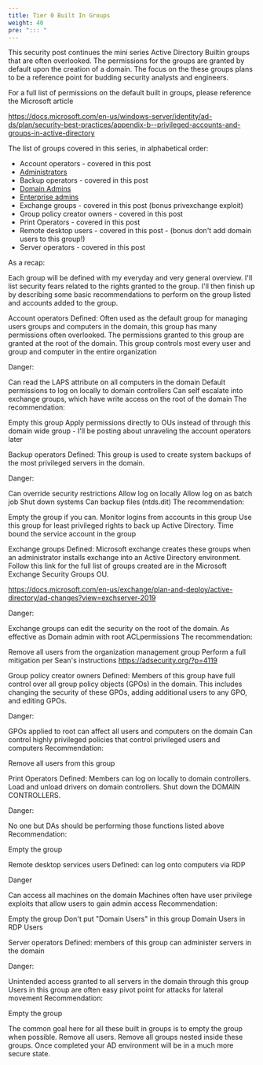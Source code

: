 ```yaml
---
title: Tier 0 Built In Groups
weight: 40
pre: "::: "
---
```


This security post continues the mini series Active Directory Builtin groups that are often overlooked. The permissions for the groups are granted by default upon the creation of a domain. The focus on the these groups plans to be a reference point for budding security analysts and engineers.

For a full list of permissions on the default built in groups, please reference the Microsoft article

https://docs.microsoft.com/en-us/windows-server/identity/ad-ds/plan/security-best-practices/appendix-b--privileged-accounts-and-groups-in-active-directory

The list of groups covered in this series, in alphabetical order:

- Account operators - covered in this post
- [Administrators](/redforest/phase1/adminaccounts/tier-0-admins/tier0_a_da_ea)
- Backup operators - covered in this post
- [Domain Admins](/redforest/phase1/adminaccounts/tier-0-admins/tier0_a_da_ea)
- [Enterprise admins](/redforest/phase1/adminaccounts/tier-0-admins/tier0_a_da_ea)
- Exchange groups - covered in this post (bonus privexchange exploit)
- Group policy creator owners - covered in this post
- Print Operators - covered in this post
- Remote desktop users - covered in this post - (bonus don't add domain users to this group!)
- Server operators - covered in this post

As a recap:

Each group will be defined with my everyday and very general overview. I'll list security fears related to the rights granted to the group. I'll then finish up by describing some basic recommendations to perform on the group listed and accounts added to the group.

Account operators
Defined: Often used as the default group for managing users groups and computers in the domain, this group has many permissions often overlooked. The permissions granted to this group are granted at the root of the domain. This group controls most every user and group and computer in the entire organization

Danger:

Can read the LAPS attribute on all computers in the domain
Default permissions to log on locally to domain controllers
Can self escalate into exchange groups, which have write access on the root of the domain
The recommendation:

Empty this group
Apply permissions directly to OUs instead of through this domain wide group - I'll be posting about unraveling the account operators later
 

Backup operators
Defined: This group is used to create system backups of the most privileged servers in the domain.

Danger:

Can override security restrictions
Allow log on locally
Allow log on as batch job
Shut down systems
Can backup files (ntds.dit)
The recommendation:

Empty the group if you can.
Monitor logins from accounts in this group
Use this group for least privileged rights to back up Active Directory.
Time bound the service account in the group
 

Exchange groups
Defined: Microsoft exchange creates these groups when an administrator installs exchange into an Active Directory environment. Follow this link for the full list of groups created are in the Microsoft Exchange Security Groups OU.

https://docs.microsoft.com/en-us/exchange/plan-and-deploy/active-directory/ad-changes?view=exchserver-2019

Danger:

Exchange groups can edit the security on the root of the domain.
As effective as Domain admin with root ACLpermissions
The recommendation:

Remove all users from the organization management group
Perform a full mitigation per Sean's instructions https://adsecurity.org/?p=4119
 

Group policy creator owners
Defined: Members of this group have full control over all group policy objects (GPOs) in the domain. This includes changing the security of these GPOs, adding additional users to any GPO, and editing GPOs.

Danger:

GPOs applied to root can affect all users and computers on the domain
Can control highly privileged policies that control privileged users and computers
Recommendation:

Remove all users from this group
 

Print Operators
Defined: Members can log on locally to domain controllers. Load and unload drivers on domain controllers. Shut down the DOMAIN CONTROLLERS.

Danger:

No one but DAs should be performing those functions listed above
Recommendation:

Empty the group
 

Remote desktop services users
Defined: can log onto computers via RDP

Danger

Can access all machines on the domain
Machines often have user privilege exploits that allow users to gain admin access
Recommendation:

Empty the group
Don't put "Domain Users" in this group
Domain Users in RDP Users

 

Server operators
Defined: members of this group can administer servers in the domain

Danger:

Unintended access granted to all servers in the domain through this group
Users in this group are often easy pivot point for attacks for lateral movement
Recommendation:

Empty the group
 

The common goal here for all these built in groups is to empty the group when possible. Remove all users. Remove all groups nested inside these groups. Once completed your AD environment will be in a much more secure state.

